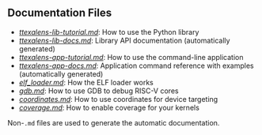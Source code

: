 ## Documentation Files

- [*ttexalens-lib-tutorial.md*](ttexalens-lib-tutorial.md): How to use the Python library
- [*ttexalens-lib-docs.md*](ttexalens-lib-docs.md): Library API documentation (automatically generated)
- [*ttexalens-app-tutorial.md*](ttexalens-app-tutorial.md): How to use the command-line application
- [*ttexalens-app-docs.md*](ttexalens-app-docs.md): Application command reference with examples (automatically generated)
- [*elf_loader.md*](elf_loader.md): How the ELF loader works
- [*gdb.md*](gdb.md): How to use GDB to debug RISC-V cores
- [*coordinates.md*](coordinates.md): How to use coordinates for device targeting
- [*coverage.md*](coverage.md): How to enable coverage for your kernels

Non-`.md` files are used to generate the automatic documentation.
